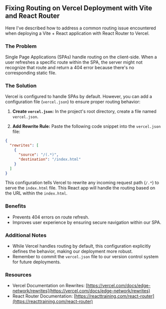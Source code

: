 ## Fixing Routing on Vercel Deployment with Vite and React Router

Here I've described how to address a common routing issue encountered when deploying a Vite + React application with React Router to Vercel.

### The Problem

Single Page Applications (SPAs) handle routing on the client-side. When a user refreshes a specific route within the SPA, the server might not recognize that route and return a 404 error because there's no corresponding static file.

### The Solution

Vercel is configured to handle SPAs by default. However, you can add a configuration file (`vercel.json`) to ensure proper routing behavior:

1. **Create `vercel.json`:** In the project's root directory, create a file named `vercel.json`.

2. **Add Rewrite Rule:** Paste the following code snippet into the `vercel.json` file:

```json
{
  "rewrites": [
    {
      "source": "/(.*)",
      "destination": "/index.html"
    }
  ]
}
```

This configuration tells Vercel to rewrite any incoming request path (`/.*`) to serve the `index.html` file. This React app will handle the routing based on the URL within the `index.html`.

### Benefits

- Prevents 404 errors on route refresh.
- Improves user experience by ensuring secure navigation within our SPA.

### Additional Notes

- While Vercel handles routing by default, this configuration explicitly defines the behavior, making our deployment more robust.
- Remember to commit the `vercel.json` file to our version control system for future deployments.

### Resources

- Vercel Documentation on Rewrites: [https://vercel.com/docs/edge-network/rewrites](https://vercel.com/docs/edge-network/rewrites)
- React Router Documentation: [https://reacttraining.com/react-router](https://reacttraining.com/react-router)
